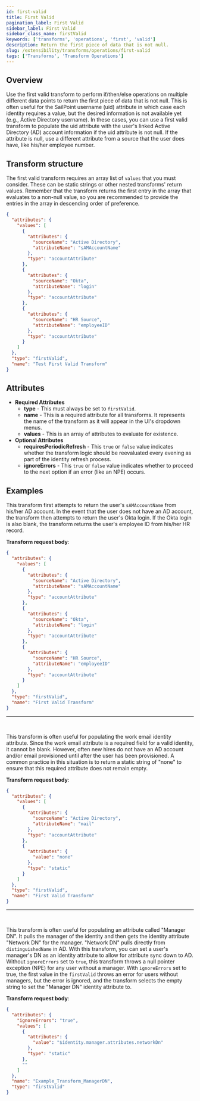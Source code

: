 ```yaml
---
id: first-valid
title: First Valid
pagination_label: First Valid
sidebar_label: First Valid
sidebar_class_name: firstValid
keywords: ['transforms', 'operations', 'first', 'valid']
description: Return the first piece of data that is not null.
slug: /extensibility/transforms/operations/first-valid
tags: ['Transforms', 'Transform Operations']
---
```


## Overview

Use the first valid transform to perform if/then/else operations on multiple different data points to return the first piece of data that is not null. This is often useful for the SailPoint username (uid) attribute in which case each identity requires a value, but the desired information is not available yet (e.g., Active Directory username). In these cases, you can use a first valid transform to populate the uid attribute with the user's linked Active Directory (AD) account information if the uid attribute is not null. If the attribute is null, use a different attribute from a source that the user does have, like his/her employee number.

## Transform structure

The first valid transform requires an array list of `values` that you must consider. These can be static strings or other nested transforms' return values. Remember that the transform returns the first entry in the array that evaluates to a non-null value, so you are recommended to provide the entries in the array in descending order of preference.

```json
{
  "attributes": {
    "values": [
      {
        "attributes": {
          "sourceName": "Active Directory",
          "attributeName": "sAMAccountName"
        },
        "type": "accountAttribute"
      },
      {
        "attributes": {
          "sourceName": "Okta",
          "attributeName": "login"
        },
        "type": "accountAttribute"
      },
      {
        "attributes": {
          "sourceName": "HR Source",
          "attributeName": "employeeID"
        },
        "type": "accountAttribute"
      }
    ]
  },
  "type": "firstValid",
  "name": "Test First Valid Transform"
}
```

## Attributes

- **Required Attributes**
  - **type** - This must always be set to `firstValid`.
  - **name** - This is a required attribute for all transforms. It represents the name of the transform as it will appear in the UI's dropdown menus.
  - **values** - This is an array of attributes to evaluate for existence.
- **Optional Attributes**
  - **requiresPeriodicRefresh** - This `true` or `false` value indicates whether the transform logic should be reevaluated every evening as part of the identity refresh process.
  - **ignoreErrors** - This `true` or `false` value indicates whether to proceed to the next option if an error (like an NPE) occurs.

## Examples

This transform first attempts to return the user's `sAMAccountName` from his/her AD account. In the event that the user does not have an AD account, the transform then attempts to return the user's Okta login. If the Okta login is also blank, the transform returns the user's employee ID from his/her HR record.

**Transform request body**:

```json
{
  "attributes": {
    "values": [
      {
        "attributes": {
          "sourceName": "Active Directory",
          "attributeName": "sAMAccountName"
        },
        "type": "accountAttribute"
      },
      {
        "attributes": {
          "sourceName": "Okta",
          "attributeName": "login"
        },
        "type": "accountAttribute"
      },
      {
        "attributes": {
          "sourceName": "HR Source",
          "attributeName": "employeeID"
        },
        "type": "accountAttribute"
      }
    ]
  },
  "type": "firstValid",
  "name": "First Valid Transform"
}
```

---

<p>&nbsp;</p>

This transform is often useful for populating the work email identity attribute. Since the work email attribute is a required field for a valid identity, it cannot be blank. However, often new hires do not have an AD account and/or email provisioned until after the user has been provisioned. A common practice in this situation is to return a static string of "none" to ensure that this required attribute does not remain empty.

**Transform request body**:

```json
{
  "attributes": {
    "values": [
      {
        "attributes": {
          "sourceName": "Active Directory",
          "attributeName": "mail"
        },
        "type": "accountAttribute"
      },
      {
        "attributes": {
          "value": "none"
        },
        "type": "static"
      }
    ]
  },
  "type": "firstValid",
  "name": "First Valid Transform"
}
```

---

<p>&nbsp;</p>

This transform is often useful for populating an attribute called "Manager DN". It pulls the manager of the identity and then gets the identity attribute "Network DN" for the manager. "Network DN" pulls directly from `distinguishedName` in AD. With this transform, you can set a user's manager's DN as an identity attribute to allow for attribute sync down to AD. Without `ignoreErrors` set to `true`, this transform throws a null pointer exception (NPE) for any user without a manager. With `ignoreErrors` set to true, the first value in the `firstValid` throws an error for users without managers, but the error is ignored, and the transform selects the empty string to set the "Manager DN" identity attribute to.

**Transform request body**:

```json
{
  "attributes": {
    "ignoreErrors": "true",
    "values": [
      {
        "attributes": {
          "value": "$identity.manager.attributes.networkDn"
        },
        "type": "static"
      },
      ""
    ]
  },
  "name": "Example_Transform_ManagerDN",
  "type": "firstValid"
}
```
